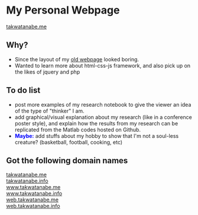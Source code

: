# My Personal Webpage
<a href="http://takwatanabe.me" target="_blank">takwatanabe.me</a>

## Why?
- Since the layout of my <a href="http://web.eecs.umich.edu/~takanori/index_old.html" target="_blank">old webpage</a> looked boring.
- Wanted to learn more about html-css-js framework, and also pick up on the likes of jquery and php

## To do list
- post more examples of my research notebook to give the viewer an idea of the type of "thinker" I am.
- add graphical/visual explanation about my research (like in a conference poster style), and explain how the results from my research can be replicated from the Matlab codes hosted on Github.
- <b style="color:blue">Maybe:</b> add stuffs about my hobby to show that I'm not a soul-less creature? (basketball, football, cooking, etc)

## Got the following domain names
<a href="http://takwatanabe.me" target="_blank">takwatanabe.me</a>  
<a href="http://takwatanabe.info" target="_blank">takwatanabe.info</a>  
<a href="http://www.takwatanabe.me" target="_blank">www.takwatanabe.me</a>  
<a href="http://www.takwatanabe.info" target="_blank">www.takwatanabe.info</a>  
<a href="http://web.takwatanabe.me" target="_blank">web.takwatanabe.me</a>  
<a href="http://web.takwatanabe.info" target="_blank">web.takwatanabe.info</a>  
